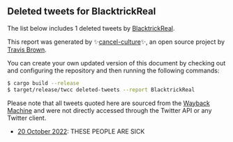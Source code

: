 ## Deleted tweets for BlacktrickReal

The list below includes 1 deleted tweets by
[BlacktrickReal](https://twitter.com/BlacktrickReal).



This report was generated by ✨[cancel-culture](https://github.com/travisbrown/cancel-culture)✨,
an open source project by [Travis Brown](https://twitter.com/travisbrown).

You can create your own updated version of this document by checking out and configuring the
repository and then running the following commands:

```bash
$ cargo build --release
$ target/release/twcc deleted-tweets --report BlacktrickReal
```

Please note that all tweets quoted here are sourced from the
[Wayback Machine](https://web.archive.org) and were not directly accessed through the Twitter API or
any Twitter client.

* [20 October 2022](https://web.archive.org/web/20221020054955/https://twitter.com/BlacktrickReal/status/1582972360730165249): THESE PEOPLE ARE SICK <!--1582972360730165249-->
